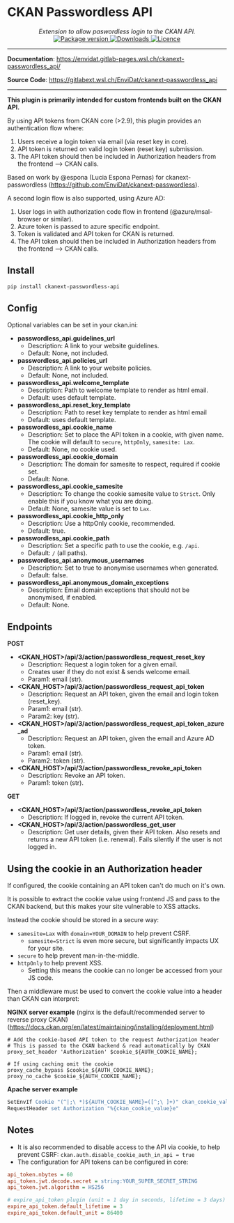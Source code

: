 # CKAN Passwordless API

<div align="center">
  <em>Extension to allow paswordless login to the CKAN API.</em>
</div>
<div align="center">
  <a href="https://pypi.org/project/ckanext-passwordless_api" target="_blank">
      <img src="https://img.shields.io/pypi/v/ckanext-passwordless_api?color=%2334D058&label=pypi%20package" alt="Package version">
  </a>
  <a href="https://pypistats.org/packages/ckanext-passwordless_api" target="_blank">
      <img src="https://img.shields.io/pypi/dm/ckanext-passwordless_api.svg" alt="Downloads">
  </a>
  <a href="https://gitlabext.wsl.ch/EnviDat/ckanext-passwordless_api/-/raw/main/LICENSE" target="_blank">
      <img src="https://img.shields.io/github/license/EnviDat/ckanext-passwordless_api.svg" alt="Licence">
  </a>
</div>

---

**Documentation**: <a href="https://envidat.gitlab-pages.wsl.ch/ckanext-passwordless_api/" target="_blank">https://envidat.gitlab-pages.wsl.ch/ckanext-passwordless_api/</a>

**Source Code**: <a href="https://gitlabext.wsl.ch/EnviDat/ckanext-passwordless_api" target="_blank">https://gitlabext.wsl.ch/EnviDat/ckanext-passwordless_api</a>

---

**This plugin is primarily intended for custom frontends built on the CKAN API.**

By using API tokens from CKAN core (>2.9), this plugin provides an authentication flow where:

1. Users receive a login token via email (via reset key in core).
2. API token is returned on valid login token (reset key) submission.
3. The API token should then be included in Authorization headers from the frontend --> CKAN calls.

Based on work by @espona (Lucia Espona Pernas) for ckanext-passwordless (https://github.com/EnviDat/ckanext-passwordless).

A second login flow is also supported, using Azure AD:

1. User logs in with authorization code flow in frontend (@azure/msal-browser or similar).
2. Azure token is passed to azure specific endpoint.
3. Token is validated and API token for CKAN is returned.
4. The API token should then be included in Authorization headers from the frontend --> CKAN calls.

## Install

```bash
pip install ckanext-passwordless-api
```

## Config

Optional variables can be set in your ckan.ini:

- **passwordless_api.guidelines_url**
  - Description: A link to your website guidelines.
  - Default: None, not included.
- **passwordless_api.policies_url**
  - Description: A link to your website policies.
  - Default: None, not included.
- **passwordless_api.welcome_template**
  - Description: Path to welcome template to render as html email.
  - Default: uses default template.
- **passwordless_api.reset_key_template**
  - Description: Path to reset key template to render as html email
  - Default: uses default template.
- **passwordless_api.cookie_name**
  - Description: Set to place the API token in a cookie, with given name.
    The cookie will default to `secure`, `httpOnly`, `samesite: Lax`.
  - Default: None, no cookie used.
- **passwordless_api.cookie_domain**
  - Description: The domain for samesite to respect, required if cookie set.
  - Default: None.
- **passwordless_api.cookie_samesite**
  - Description: To change the cookie samesite value to `Strict`.
    Only enable this if you know what you are doing.
  - Default: None, samesite value is set to `Lax`.
- **passwordless_api.cookie_http_only**
  - Description: Use a httpOnly cookie, recommended.
  - Default: true.
- **passwordless_api.cookie_path**
  - Description: Set a specific path to use the cookie, e.g. `/api`.
  - Default: `/` (all paths).
- **passwordless_api.anonymous_usernames**
  - Description: Set to true to anonymise usernames when generated.
  - Default: false.
- **passwordless_api.anonymous_domain_exceptions**
  - Description: Email domain exceptions that should not be anonymised, if enabled.
  - Default: None.

## Endpoints

**POST**

- **<CKAN_HOST>/api/3/action/passwordless_request_reset_key**
  - Description: Request a login token for a given email.
  - Creates user if they do not exist & sends welcome email.
  - Param1: email (str).
- **<CKAN_HOST>/api/3/action/passwordless_request_api_token**
  - Description: Request an API token, given the email and login token (reset_key).
  - Param1: email (str).
  - Param2: key (str).
- **<CKAN_HOST>/api/3/action/passwordless_request_api_token_azure_ad**
  - Description: Request an API token, given the email and Azure AD token.
  - Param1: email (str).
  - Param2: token (str).
- **<CKAN_HOST>/api/3/action/passwordless_revoke_api_token**
  - Description: Revoke an API token.
  - Param1: token (str).

**GET**

- **<CKAN_HOST>/api/3/action/passwordless_revoke_api_token**
  - Description: If logged in, revoke the current API token.
- **<CKAN_HOST>/api/3/action/passwordless_get_user**
  - Description: Get user details, given their API token.
    Also resets and returns a new API token (i.e. renewal).
    Fails silently if the user is not logged in.

## Using the cookie in an Authorization header

If configured, the cookie containing an API token can't do much on it's own.

It is possible to extract the cookie value using frontend JS and pass to the CKAN backend, but this makes your site vulnerable to XSS attacks.

Instead the cookie should be stored in a secure way:

- `samesite=Lax` with `domain=YOUR_DOMAIN` to help prevent CSRF.
  - `samesite=Strict` is even more secure, but significantly impacts UX for your site.
- `secure` to help prevent man-in-the-middle.
- `httpOnly` to help prevent XSS.
  - Setting this means the cookie can no longer be accessed from your JS code.

Then a middleware must be used to convert the cookie value into a header than CKAN can interpret:

**NGINX server example**
(nginx is the default/recommended server to reverse proxy CKAN)
(https://docs.ckan.org/en/latest/maintaining/installing/deployment.html)

```nginx
# Add the cookie-based API token to the request Authorization header
# This is passed to the CKAN backend & read automatically by CKAN
proxy_set_header 'Authorization' $cookie_${AUTH_COOKIE_NAME};

# If using caching omit the cookie
proxy_cache_bypass $cookie_${AUTH_COOKIE_NAME};
proxy_no_cache $cookie_${AUTH_COOKIE_NAME};
```

**Apache server example**

```apache
SetEnvIf Cookie "(^|;\ *)${AUTH_COOKIE_NAME}=([^;\ ]+)" ckan_cookie_value=$2
RequestHeader set Authorization "%{ckan_cookie_value}e"
```

## Notes

- It is also recommended to disable access to the API via cookie, to help prevent CSRF:
  `ckan.auth.disable_cookie_auth_in_api = true`
- The configuration for API tokens can be configured in core:

```ini
api_token.nbytes = 60
api_token.jwt.decode.secret = string:YOUR_SUPER_SECRET_STRING
api_token.jwt.algorithm = HS256

# expire_api_token plugin (unit = 1 day in seconds, lifetime = 3 days)
expire_api_token.default_lifetime = 3
expire_api_token.default_unit = 86400
```
